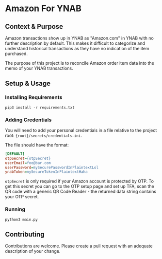 # Amazon For YNAB

## Context & Purpose

Amazon transactions show up in YNAB as "Amazon.com" in YNAB with no further
description by default. This makes it difficult to categorize and understand
historical transactions as they have no indication of the item purchased.

The purpose of this project is to reconcile Amazon order item data into the
memo of your YNAB transactions.

## Setup & Usage

### Installing Requirements

`pip3 install -r requirements.txt`

### Adding Credentials

You will need to add your personal credentials in a file relative to the
project root: `{root}/secrets/credentials.ini`.

The file should have the format:

```ini
[DEFAULT]
otpSecret={otpSecret}
userEmail=foo@bar.com
userPassword=mySecurePasswordInPlaintextLol
ynabToken=mySecureTokenInPlaintextHaha
```

`otpSecret` is only required if your Amazon account is protected by OTP. To get
this secret you can go to the OTP setup page and set up TFA, scan the QR code
with a generic QR Code Reader - the returned data string contains your OTP
secret.

### Running

`python3 main.py`

## Contributing

Contributions are welcome. Please create a pull request with an adequate
description of your change.
